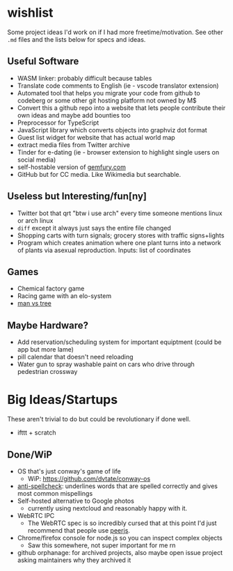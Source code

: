 # wishlist
Some project ideas I'd work on if I had more freetime/motivation. See other `.md` files and the lists below for specs and ideas.

## Useful Software
- WASM linker: probably difficult because tables
- Translate code comments to English (ie - vscode translator extension)
- Automated tool that helps you migrate your code from github to codeberg or some other git hosting platform not owned by M$
- Convert this a github repo into a website that lets people contribute their own ideas and maybe add bounties too
- Preprocessor for TypeScript
- JavaScript library which converts objects into graphviz dot format
- Guest list widget for website that has actual world map
- extract media files from Twitter archive
- Tinder for e-dating (ie - browser extension to highlight single users on social media)
- self-hostable version of [gemfury.com](https://gemfury.com)
- GitHub but for CC media. Like Wikimedia but searchable.

## Useless but Interesting/fun\[ny]
- Twitter bot that qrt "btw i use arch" every time someone mentions linux or arch linux
- `diff` except it always just says the entire file changed
- Shopping carts with turn signals; grocery stores with traffic signs+lights
- Program which creates animation where one plant turns into a network of plants via asexual reproduction. Inputs: list of coordinates

## Games
- Chemical factory game
- Racing game with an elo-system
- [man vs tree](https://twitter.com/caravanmalice/status/1544819658980659200)

## Maybe Hardware?
- Add reservation/scheduling system for important equiptment (could be app but more lame)
- pill calendar that doesn't need reloading
- Water gun to spray washable paint on cars who drive through pedestrian crossway

# Big Ideas/Startups
These aren't trivial to do but could be revolutionary if done well.
- ifttt + scratch

## Done/WiP
- OS that's just conway's game of life
  - WiP: https://github.com/dvtate/conway-os
- [anti-spellcheck](https://twitter.com/hoffridder/status/1362180211392065536): underlines words that are spelled correctly and gives most common mispellings
- Self-hosted alternative to Google photos
  - currently using nextcloud and reasonably happy with it.
- WebRTC IPC
  - The WebRTC spec is so incredibly cursed that at this point I'd just recommend that people use [peerjs](https://github.com/peers/peerjs).
- Chrome/firefox console for node.js so you can inspect complex objects
  - Saw this somewhere, not super important for me rn
- github orphanage: for archived projects, also maybe open issue project asking maintainers why they archived it
